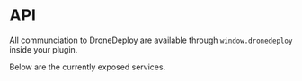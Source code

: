 # API
All communciation to DroneDeploy are available through `window.dronedeploy` inside your plugin. 

Below are the currently exposed services.

